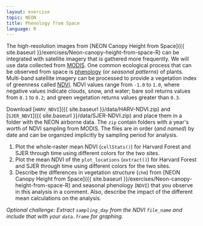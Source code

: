 ```yaml
---
layout: exercise
topic: NEON
title: Phenology from Space
language: R
---
```


The high-resolution images from [NEON Canopy Height from Space]({{ site.baseurl }}/exercises/Neon-canopy-height-from-space-R) can be integrated with satellite imagery that 
is gathered more frequently. We will use data collected from [MODIS](http://modis.gsfc.nasa.gov/).
One common ecological process that can be observed from space is [phenology](https://en.wikipedia.org/wiki/Phenology) (*or seasonal patterns*) of plants.
Multi-band satellite imagery can be processed to provide a vegetation index of greenness called [NDVI](https://en.wikipedia.org/wiki/Normalized_Difference_Vegetation_Index). 
NDVI values range from `-1.0` to `1.0`, where negative values indicate clouds, 
snow, and water; bare soil returns values from `0.1` to `0.2`; and green vegetation returns values greater than `0.3`.

Download [`HARV_NDVI`]({{ site.baseurl }}/data/HARV-NDVI.zip) and [`SJER_NDVI`]({{ site.baseurl }}/data/SJER-NDVI.zip) and place them in a folder with the NEON airborne data. The `zip` contain folders with a year's worth of NDVI sampling 
from MODIS. The files are in order (*and named*) by date and can be organized 
implicitly by sampling period for analysis.

1. Plot the whole-raster mean NDVI (`cellStats()`) for Harvard Forest and SJER
   through time using different colors for the two sites. 
2. Plot the mean NDVI of the `plot_locations` (`extract()`) for Harvard Forest
   and SJER through time using different colors for the two sites. 
3. Describe the differences in vegetation structure (`chm`) from
   [NEON Canopy Height from Space]({{ site.baseurl }}/exercises/Neon-canopy-height-from-space-R)
   and seasonal phenology (`NDVI`) that you observe in this analysis in a
   comment. Also, describe the impact of the different mean calculations on the
   analysis. 

*Optional challenge: Extract `sampling_day` from the NDVI `file_name` and
include that with your `data.frame` for graphing.*
